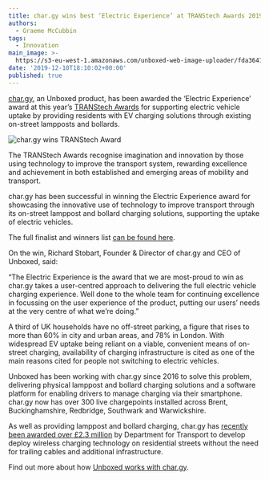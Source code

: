 ```yaml
---
title: char.gy wins best ‘Electric Experience’ at TRANStech Awards 2019
authors:
  - Graeme McCubbin
tags:
  - Innovation
main_image: >-
  https://s3-eu-west-1.amazonaws.com/unboxed-web-image-uploader/fda36470f02c0ee349ca715ed1b6767c.jpg
date: '2019-12-10T18:10:02+00:00'
published: true
---
```

[char.gy](https://char.gy/), an Unboxed product, has been awarded the ‘Electric Experience’ award at this year’s [TRANStech Awards](http://landor.co.uk/transtech/2020/home.php) for supporting electric vehicle uptake by providing residents with EV charging solutions through existing on-street lampposts and bollards.

![char.gy wins TRANStech Award](https://s3-eu-west-1.amazonaws.com/unboxed-web-image-uploader/fda36470f02c0ee349ca715ed1b6767c.jpg)

The TRANStech Awards recognise imagination and innovation by those using technology to improve the transport system, rewarding excellence and achievement in both established and emerging areas of mobility and transport.

char.gy has been successful in winning the Electric Experience award for showcasing the innovative use of technology to improve transport through its on-street lamppost and bollard charging solutions, supporting the uptake of electric vehicles.

The full finalist and winners list [can be found here](http://landor.co.uk/transtech/thewinners.php).

On the win, Richard Stobart, Founder & Director of char.gy and CEO of Unboxed, said:

“The Electric Experience is the award that we are most-proud to win as char.gy takes a user-centred approach to delivering the full electric vehicle charging experience. Well done to the whole team for continuing excellence in focussing on the user experience of the product, putting our users’ needs at the very centre of what we’re doing.”

A third of UK households have no off-street parking, a figure that rises to more than 60% in city and urban areas, and 78% in London. With widespread EV uptake being reliant on a viable, convenient means of on-street charging, availability of charging infrastructure is cited as one of the main reasons cited for people not switching to electric vehicles.

Unboxed has been working with char.gy since 2016 to solve this problem, delivering physical lamppost and bollard charging solutions and a software platform for enabling drivers to manage charging via their smartphone. char.gy now has over 300 live chargepoints installed across Brent, Buckinghamshire, Redbridge, Southwark and Warwickshire.

As well as providing lamppost and bollard charging, char.gy has [recently been awarded over £2.3 million](https://www.gov.uk/government/news/solar-high-speed-and-wifi-charging-set-to-revolutionise-electric-transport) by Department for Transport to develop deploy wireless charging technology on residential streets without the need for trailing cables and additional infrastructure.

Find out more about how [Unboxed works with char.gy](https://unboxed.co/product-stories/chargy/).
